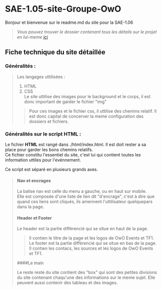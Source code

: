 SAE-1.05-site-Groupe-OwO
========================

Bonjour et bienvenue sur le readme.md du site pour la SAE-1.06  
>*Vous pouvez trouver le dossier contenant tous les détails sur le projet en lui-meme [ici](https://ametice.univ-amu.fr/pluginfile.php/5207407/assignsubmission_file/submission_files/2358965/SAE_1.05_Groupe_OwO_Projet_1.pdf?forcedownload=1)*  
  
  
## Fiche technique du site détaillée  

### Généralités :
>Les langages uttilisées :
> 1. HTML
> 1. CSS  
> Le site uttilise des images pour le background et le corps, il est donc important de garder le fichier "img"
> >Pour ces images et le fichier css, il uttilise des chemins relatif. Il est donc capital de concerver la meme configuration des dossiers et fichiers.  
> 

### Généralités sur le script HTML :  
  
Le fichier **HTML** est rangé dans ./html/index.html. Il est doit rester a sa place pour garder les bons chemins relatifs.  
Ce fichier constitu l'essentiel du site, c'est lui qui contient toutes les information uttiles pour l'evénnement. 
  
Ce script est séparé en plusieurs grands axes.  
  
>#### Nav et encrages  
>  
>La balise nav est celle du menu a gauche, ou en haut sur mobile.  
>Elle est composée d'une liste de lien dit "d'encrage", c'est à dire que quand ces liens sont cliqués, ils amennent l'uttilisateur quelquepars dans la page.  
>  
>#### Header et Footer
>    
>Le header est la partie différencié qui se situe en haut de la page.  
>>Il contien le titre de la page et les logos de OwO Events et TF1.  
>Le footer est la partie différencié qui se situe en bas de la page.  
>>Il contien les contacs, les sources et les logos de OwO Events et TF1.  
>  
>####Le main  
>  
>Le reste reste du site contient des "box" qui sont des petites divisions du site contenant chaqu'une des informations sur le meme sujet. Elle peuvent aussi contenir des tableau et des images.  

